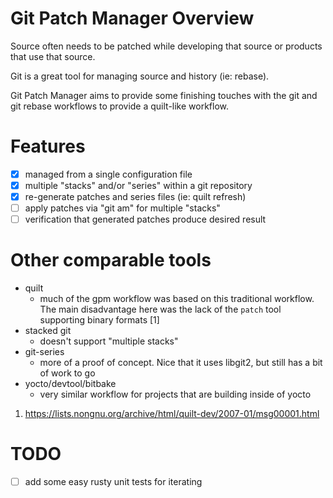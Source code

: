 # Git Patch Manager Overview

Source often needs to be patched while developing that source or
products that use that source.

Git is a great tool for managing source and history (ie: rebase).

Git Patch Manager aims to provide some finishing touches with the git
and git rebase workflows to provide a quilt-like workflow.

# Features

* [x] managed from a single configuration file
* [x] multiple "stacks" and/or "series" within a git repository
* [x] re-generate patches and series files (ie: quilt refresh)
* [ ] apply patches via "git am" for multiple "stacks"
* [ ] verification that generated patches produce desired result

# Other comparable tools

* quilt
  * much of the gpm workflow was based on this traditional workflow.
    The main disadvantage here was the lack of the `patch` tool
    supporting binary formats [1]
* stacked git
  * doesn't support "multiple stacks"
* git-series
  * more of a proof of concept.  Nice that it uses libgit2, but still
    has a bit of work to go
* yocto/devtool/bitbake
  * very similar workflow for projects that are building inside of yocto

1. https://lists.nongnu.org/archive/html/quilt-dev/2007-01/msg00001.html

# TODO

* [ ] add some easy rusty unit tests for iterating

